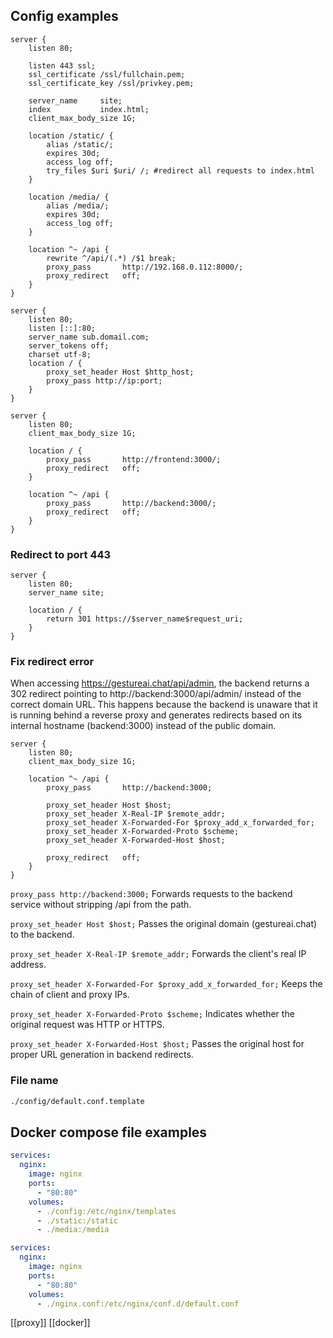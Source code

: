 ## Config examples
```nginx
server {
    listen 80;
    
    listen 443 ssl;
    ssl_certificate /ssl/fullchain.pem;
    ssl_certificate_key /ssl/privkey.pem;
    
    server_name     site;
    index           index.html;
    client_max_body_size 1G;

    location /static/ {
        alias /static/;
        expires 30d;
        access_log off;
        try_files $uri $uri/ /; #redirect all requests to index.html
    }

    location /media/ {
        alias /media/;
        expires 30d;
        access_log off;
    }

    location ^~ /api {
        rewrite ^/api/(.*) /$1 break;
        proxy_pass       http://192.168.0.112:8000/;
        proxy_redirect   off;
    }
}

```

```nginx
server {
    listen 80;
    listen [::]:80;
    server_name sub.domail.com;
    server_tokens off;
    charset utf-8;
    location / {
        proxy_set_header Host $http_host;
        proxy_pass http://ip:port;
    }
}
```

```nginx
server {
    listen 80;
    client_max_body_size 1G;

    location / {
        proxy_pass       http://frontend:3000/;
        proxy_redirect   off;
    }

    location ^~ /api {
        proxy_pass       http://backend:3000/;
        proxy_redirect   off;
    }
}
```

### Redirect to port 443
```nginx
server {
    listen 80;
    server_name site;

    location / {
        return 301 https://$server_name$request_uri;
    }
}
```
### Fix redirect error
When accessing https://gestureai.chat/api/admin, the backend returns a 302 redirect pointing to http://backend:3000/api/admin/ instead of the correct domain URL. This happens because the backend is unaware that it is running behind a reverse proxy and generates redirects based on its internal hostname (backend:3000) instead of the public domain.

```nginx
server {
    listen 80;
    client_max_body_size 1G;

    location ^~ /api {
        proxy_pass       http://backend:3000;

        proxy_set_header Host $host;
        proxy_set_header X-Real-IP $remote_addr;
        proxy_set_header X-Forwarded-For $proxy_add_x_forwarded_for;
        proxy_set_header X-Forwarded-Proto $scheme;
        proxy_set_header X-Forwarded-Host $host;

        proxy_redirect   off;
    }
}
```

`proxy_pass http://backend:3000;`
Forwards requests to the backend service without stripping /api from the path.

`proxy_set_header Host $host;`
Passes the original domain (gestureai.chat) to the backend.

`proxy_set_header X-Real-IP $remote_addr;`
Forwards the client's real IP address.

`proxy_set_header X-Forwarded-For $proxy_add_x_forwarded_for;`
Keeps the chain of client and proxy IPs.

`proxy_set_header X-Forwarded-Proto $scheme;`
Indicates whether the original request was HTTP or HTTPS.

`proxy_set_header X-Forwarded-Host $host;`
Passes the original host for proper URL generation in backend redirects.

### File name
```bash
./config/default.conf.template
```

## Docker compose file examples
```yaml
services:
  nginx:
    image: nginx
    ports: 
      - "80:80"
    volumes:
      - ./config:/etc/nginx/templates
      - ./static:/static
      - ./media:/media
```

```yaml
services:
  nginx:
    image: nginx
    ports:
      - "80:80"
    volumes:
      - ./nginx.conf:/etc/nginx/conf.d/default.conf
```


[[proxy]]
[[docker]]
